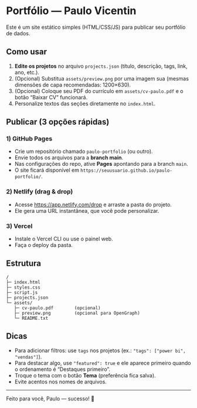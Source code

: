 # Portfólio — Paulo Vicentin

Este é um site estático simples (HTML/CSS/JS) para publicar seu portfólio de dados.

## Como usar
1. **Edite os projetos** no arquivo `projects.json` (título, descrição, tags, link, ano, etc.).  
2. (Opcional) Substitua `assets/preview.png` por uma imagem sua (mesmas dimensões de capa recomendadas: 1200×630).
3. (Opcional) Coloque seu PDF do currículo em `assets/cv-paulo.pdf` e o botão “Baixar CV” funcionará.
4. Personalize textos das seções diretamente no `index.html`.

## Publicar (3 opções rápidas)
### 1) GitHub Pages
- Crie um repositório chamado `paulo-portfolio` (ou outro).
- Envie todos os arquivos para a **branch main**.
- Nas configurações do repo, ative **Pages** apontando para a branch `main`.  
- O site ficará disponível em `https://seuusuario.github.io/paulo-portfolio/`.

### 2) Netlify (drag & drop)
- Acesse https://app.netlify.com/drop e arraste a pasta do projeto.
- Ele gera uma URL instantânea, que você pode personalizar.

### 3) Vercel
- Instale o Vercel CLI ou use o painel web.
- Faça o deploy da pasta.

## Estrutura
```
/
├─ index.html
├─ styles.css
├─ script.js
├─ projects.json
└─ assets/
   ├─ cv-paulo.pdf        (opcional)
   ├─ preview.png         (opcional para OpenGraph)
   └─ README.txt
```

## Dicas
- Para adicionar filtros: use `tags` nos projetos (ex.: `"tags": ["power bi", "vendas"]`).
- Para destacar algo, use `"featured": true` e ele aparece primeiro quando o ordenamento é “Destaques primeiro”.
- Troque o tema com o botão **Tema** (preferência fica salva).
- Evite acentos nos nomes de arquivos.

---
Feito para você, Paulo — sucesso! 🚀
